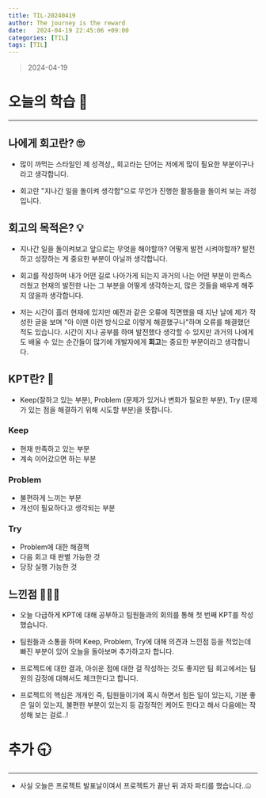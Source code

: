 ```yaml
---
title: TIL-20240419
author: The journey is the reward
date:   2024-04-19 22:45:06 +09:00
categories: [TIL]
tags: [TIL]
---
```



> 2024-04-19

# 오늘의 학습 🌠
---

## **나에게 회고란? 🙄**

- 많이 까먹는 스타일인 제 성격상,, 회고라는 단어는 저에게 많이 필요한 부분이구나라고 생각합니다. 

- 회고란  "지나간 일을 돌이켜 생각함"으로 무언가 진행한 활동들을 돌이켜 보는 과정입니다. 

## **회고의 목적은? 💡**

- 지나간 일을 돌이켜보고 앞으로는 무엇을 해야할까? 어떻게 발전 시켜야할까? 발전하고 성장하는 게 중요한 부분이 아닐까 생각합니다.

- 회고를 작성하며 내가 어떤 길로 나아가게 되는지 과거의 나는 어떤 부분이 만족스러웠고 현재의 발전한 나는 그 부분을 어떻게 생각하는지, 많은 것들을 배우게 해주지 않을까 생각합니다.

- 저는 시간이 흘러 현재에 있지만 예전과 같은 오류에 직면했을 때 지난 날에 제가 작성한 글을 보며 "아 이땐 이런 방식으로 이렇게 해결했구나"하며 오류를 해결했던 적도 있습니다. 시간이 지나 공부를 하며 발전했다 생각할 수 있지만 과거의 나에게도 배울 수 있는 순간들이 많기에 개발자에게 **회고**는 중요한 부분이라고 생각합니다.

## **KPT란? 🧾**

- Keep(잘하고 있는 부분), Problem (문제가 있거나 변화가 필요한 부분), Try (문제가 있는 점을 해결하기 위해 시도할 부분)을 뜻합니다.

### **Keep**

- 현재 만족하고 있는 부분
- 계속 이어갔으면 하는 부분

### **Problem**

- 불편하게 느끼는 부분
- 개선이 필요하다고 생각되는 부분

### **Try**

- Problem에 대한 해결책
- 다음 회고 때 판별 가능한 것
- 당장 실행 가능한 것

## **느낀점 🧘🏻‍♂️**

- 오늘 다급하게 KPT에 대해 공부하고 팀원들과의 회의를 통해 첫 번째 KPT를 작성했습니다.

- 팀원들과 소통을 하며 Keep, Problem, Try에 대해 의견과 느낀점 등을 적었는데 빠진 부분이 있어 오늘을 돌아보며 추가하고자 합니다.

-   프로젝트에 대한 결과, 아쉬운 점에 대한 걸 작성하는 것도 좋지만 팀 회고에서는 팀원의 감정에 대해서도 체크한다고 합니다.

- 프로젝트의 핵심은 개개인 즉, 팀원들이기에 혹시 하면서 힘든 일이 있는지, 기분 좋은 일이 있는지, 불편한 부분이 있는지 등 감정적인 케어도 한다고 해서 다음에는 작성해 보는 걸로..!


# 추가 🕤
---

- 사실 오늘은 프로젝트 발표날이여서 프로젝트가 끝난 뒤 과자 파티를 했습니다..🤐